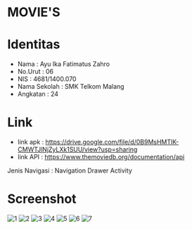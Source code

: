 # MOVIE'S

# Identitas 
- Nama          : Ayu Ika Fatimatus Zahro
- No.Urut       : 06
- NIS           : 4681/1400.070 
- Nama Sekolah  : SMK Telkom Malang
- Angkatan      : 24

# Link
- link apk : https://drive.google.com/file/d/0B9MsHMTlK-CMWTJlNjZyLXk1SUU/view?usp=sharing
- link API : https://www.themoviedb.org/documentation/api

Jenis Navigasi : Navigation Drawer Activity

# Screenshot
![1](https://cloud.githubusercontent.com/assets/22068394/26032900/203f2c7a-38c9-11e7-8ebd-2e512f7f00a2.jpeg)
![2](https://cloud.githubusercontent.com/assets/22068394/26032899/202d10bc-38c9-11e7-94a0-54e178c28cc0.jpeg)
![3](https://cloud.githubusercontent.com/assets/22068394/26032897/2029fc74-38c9-11e7-9a74-db218c004ce1.jpeg)
![4](https://cloud.githubusercontent.com/assets/22068394/26032898/202befca-38c9-11e7-8a44-dd68c0a4dd2e.jpeg)
![5](https://cloud.githubusercontent.com/assets/22068394/26032902/22773dfc-38c9-11e7-850f-88db197cd7d2.jpeg)
![6](https://cloud.githubusercontent.com/assets/22068394/26032903/235199de-38c9-11e7-94e4-4182ee78cb24.jpeg)
![7](https://cloud.githubusercontent.com/assets/22068394/26032904/2351cf62-38c9-11e7-8ad1-474ca7aaedd7.jpeg)


